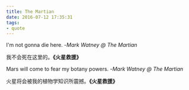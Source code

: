 ```yaml
---
title: The Martian
date: 2016-07-12 17:35:31
tags:
- quote
---
```


I'm not gonna die here.
-_Mark Watney @ The Martian_

我不会死在这里的。**《火星救援》**

Mars will come to fear my botany powers.
-_Mark Watney @ The Martian_

火星将会被我的植物学知识所震撼。**《火星救援》**

<!-- more -->
